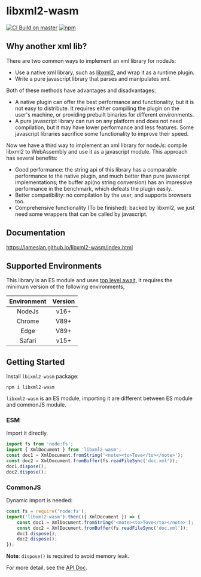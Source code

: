# libxml2-wasm

[![CI Build on master](https://github.com/jameslan/libxml2-wasm/actions/workflows/build.yml/badge.svg)](https://github.com/jameslan/libxml2-wasm/actions/workflows/build.yml)
[![npm](https://img.shields.io/npm/v/libxml2-wasm?logo=npm)](https://www.npmjs.com/package/libxml2-wasm)

## Why another xml lib?

There are two common ways to implement an xml library for nodeJs:

- Use a native xml library, such as [libxml2](https://gitlab.gnome.org/GNOME/libxml2),
and wrap it as a runtime plugin.
- Write a pure javascript library that parses and manipulates xml.

Both of these methods have advantages and disadvantages:

- A native plugin can offer the best performance and functionality,
but it is not easy to distribute.
It requires either compiling the plugin on the user's machine,
or providing prebuilt binaries for different environments.
- A pure javascript library can run on any platform and does not need compilation,
but it may have lower performance and less features.
Some javascript libraries sacrifice some functionality to improve their speed.

Now we have a third way to implement an xml library for nodeJs:
compile libxml2 to WebAssembly and use it as a javascript module.
This approach has several benefits:

- Good performance: the string api of this library has a comparable performance to the native plugin,
and much better than pure javascript implementations;
the buffer api(no string conversion) has an impressive performance in the benchmark,
which defeats the plugin easily.
- Better compatibility: no compilation by the user, and supports browsers too.
- Comprehensive functionality (To be finished): backed by libxml2,
we just need some wrappers that can be called by javascript.

## Documentation

https://jameslan.github.io/libxml2-wasm/index.html

## Supported Environments

This library is an ES module and uses [top level await](https://caniuse.com/?search=top%20level%20await),
it requires the minimum version of the following environments,

|Environment|Version|
|:---:|:---:|
|NodeJs|v16+|
|Chrome|V89+|
|Edge|V89+|
|Safari|v15+|

## Getting Started

Install `lbixml2-wasm` package:

```shell
npm i libxml2-wasm
```

`libxml2-wasm` is an ES module, importing it are different between ES module and commonJS module.

### ESM

Import it directly.

```js
import fs from 'node:fs';
import { XmlDocument } from 'libxml2-wasm';
const doc1 = XmlDocument.fromString('<note><to>Tove</to></note>');
const doc2 = XmlDocument.fromBuffer(fs.readFileSync('doc.xml'));
doc1.dispose();
doc2.dispose();
```

### CommonJS

Dynamic import is needed:

```js
const fs = require('node:fs');
import('libxml2-wasm').then(({ XmlDocument }) => {
    const doc1 = XmlDocument.fromString('<note><to>Tove</to></note>');
    const doc2 = XmlDocument.fromBuffer(fs.readFileSync('doc.xml'));
    doc1.dispose();
    doc2.dispose();
});
```

**Note**: `dispose()` is required to avoid memory leak.

For more detail, see the [API Doc](https://jameslan.github.io/libxml2-wasm/index.html).

